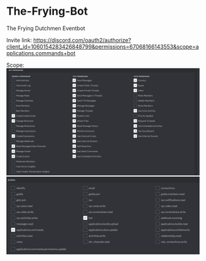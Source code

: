 # The-Frying-Bot
The Frying Dutchmen Eventbot

Invite link:
https://discord.com/oauth2/authorize?client_id=1060154283426848799&permissions=67068166143553&scope=applications.commands+bot

Scope: ![BotPermissions](image-2.png) ![Scope](image-1.png)
